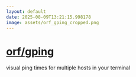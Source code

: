 ```yaml
---
layout: default
date: 2025-08-09T13:21:15.998178
image: assets/orf_gping_cropped.png
---
```


# [orf/gping](https://github.com/orf/gping)

visual ping times for multiple hosts in your terminal
